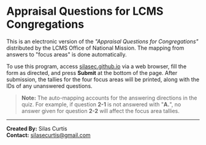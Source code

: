 # Appraisal Questions for LCMS Congregations

This is an electronic version of the *"Appraisal Questions for Congregations"* distributed by the LCMS Office of National Mission. The mapping from answers to "focus areas" is done automatically.

To use this program, access [silasec.github.io](https://silasec.github.io) via a web browser, fill the form as directed, and press **Submit** at the bottom of the page. After submission, the tallies for the four focus areas will be printed, along with the IDs of any unanswered questions.

> **Note:** The auto-mapping accounts for the answering directions in the quiz. For example, if question **2-1** is not answered with "**A.**", no answer given for question **2-2** will affect the focus area tallies.

---

**Created By:** Silas Curtis  
**Contact:** [silasecurtis@gmail.com](mailto:silasecurtis@gmail.com)
